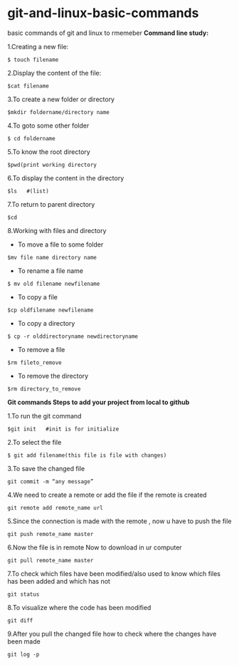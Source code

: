 # git-and-linux-basic-commands
basic commands of git and linux to rmemeber
**Command line study:**

1.Creating a new file:
```
$ touch filename
```

2.Display the content of the file:
```
$cat filename
```
3.To create a new folder or directory 
```
$mkdir foldername/directory name
```
4.To goto some other folder
```
$ cd foldername
```
5.To know the root directory
```
$pwd(print working directory
```
6.To display the content in the directory
```
$ls   #(list)
```
7.To return to parent directory
```
$cd 
```
8.Working with files and directory
* To move a file to some folder
```
$mv file name directory name
```
* To rename a file name
```
$ mv old filename newfilename
```
* To copy a file
```
$cp oldfilename newfilename
```
* To copy a directory
```
$ cp -r olddirectoryname newdirectoryname
```
* To remove a file
```
$rm fileto_remove
```
* To remove the directory
```
$rm directory_to_remove
```


**Git commands
Steps to add your project from local to github**

1.To run the git command
```
$git init   #init is for initialize
```
2.To select the file 
```
$ git add filename(this file is file with changes)
```
3.To save the changed file
```
git commit -m “any message”
```
4.We need to create a remote or add the file if the remote is created
```
git remote add remote_name url
```
5.Since the connection is made with the remote , now u have to push the file
```
git push remote_name master
```
6.Now the file is in remote
Now to download in ur computer
 ```
 git pull remote_name master
```
7.To check which files have been modified/also used to know which files has been added and which has not
```
git status
```
8.To visualize where the code has been modified
```
git diff
```
9.After you pull the changed file how to check where the changes have been made
```
git log -p
```



